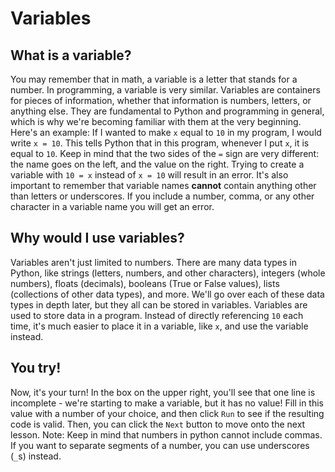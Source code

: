 # Variables
## What is a variable?
You may remember that in math, a variable is a letter that stands for a number. In programming, a variable is very similar. 
Variables are containers for pieces of information, whether that information is numbers, letters, or anything else.
They are fundamental to Python and programming in general, which is why we're becoming familiar with them at the very beginning.
Here's an example: If I wanted to make `x` equal to `10` in my program, I would write `x = 10`. 
This tells Python that in this program, whenever I put `x`, it is equal to `10`.
Keep in mind that the two sides of the `=` sign are very different: the name goes on the left, and the value on the right.
Trying to create a variable with `10 = x` instead of `x = 10` will result in an error.
It's also important to remember that variable names **cannot** contain anything other than letters or underscores. 
If you include a number, comma, or any other character in a variable name you will get an error.

## Why would I use variables?
Variables aren't just limited to numbers. There are many data types in Python, 
like strings (letters, numbers, and other characters), integers (whole numbers), floats (decimals), booleans (True or False values), lists (collections of other data types), and more. 
We'll go over each of these data types in depth later, but they all can be stored in variables. 
Variables are used to store data in a program. Instead of directly referencing `10` each time, it's much easier to 
place it in a variable, like `x`, and use the variable instead. 

## You try!
Now, it's your turn! In the box on the upper right, you'll see that one line is incomplete - we're starting to make a variable, 
but it has no value! Fill in this value with a number of your choice, and then click `Run` to see if the resulting code is valid. 
Then, you can click the `Next` button to move onto the next lesson.
Note: Keep in mind that numbers in python cannot include commas. If you want to separate segments of a number, 
you can use underscores (`_`s) instead.
